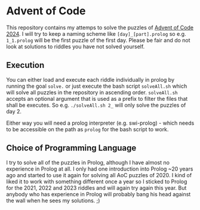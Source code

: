 # Advent of Code

This repository contains my attemps to solve the puzzles of [Advent of Code 2024](https://adventofcode.com/2024). I will try to keep a naming scheme like `[day]_[part].prolog` so e.g. `1_1.prolog` will be the first puzzle of the first day. Please be fair and do not look at solutions to riddles you have not solved yourself.

## Execution

You can either load and execute each riddle individually in prolog by running the goal `solve.` or just execute the bash script `solveAll.sh` which will solve all puzzles in the repository in ascending order. `solveAll.sh` accepts an optional argument that is used as a prefix to filter the files that shall be executes. So e.g. `./solveAll.sh 2_` will only solve the puzzles of day 2.

Either way you will need a prolog interpreter (e.g. swi-prolog) - which needs to be accessible on the path as  `prolog` for the bash script to work.

## Choice of Programming Language

I try to solve all of the puzzles in Prolog, although I have almost no experience in Prolog at all. I only had one introduction into Prolog ~20 years ago and started to use it again for solving all AoC puzzles of 2020. I kind of liked it to work with something different once a year so I sticked to Prolog for the 2021, 2022 and 2023 riddles and will again try again this year. But anybody who has experience in Prolog will probably bang his head against the wall when he sees my solutions. ;)